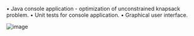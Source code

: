 • Java console application - optimization of unconstrained knapsack problem. 
• Unit tests for console application. 
• Graphical user interface.

![image](https://github.com/mzalog/UnlimitedKnapsackOptimalization/assets/95581915/908165f8-6507-45a2-adfc-d8c9f92a7a36)
